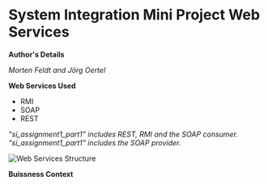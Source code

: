 # System Integration Mini Project Web Services

**Author's Details**

_Morten Feldt and Jörg Oertel_

**Web Services Used**

* RMI
* SOAP
* REST

_"si_assignment1_part1" includes REST, RMI and the SOAP consumer. "si_assignment1_part1" includes the SOAP provider._

![Web Services Structure ](../images/webservice_diagramm.png)

**Buissness Context**
